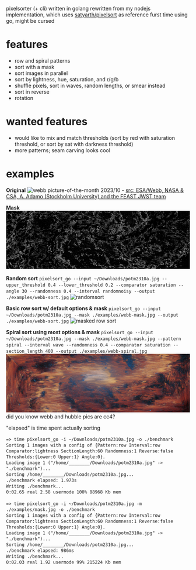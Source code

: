 pixelsorter (+ cli) written in golang
rewritten from my nodejs implementation, which uses [satyarth/pixelsort](https://github.com/satyarth/pixelsort/) as reference
furst time using go, might be cursed

# features
- row and spiral patterns
- sort with a mask
- sort images in parallel
- sort by lightness, hue, saturation, and r/g/b
- shuffle pixels, sort in waves, random lengths, or smear instead
- sort in reverse
- rotation

# wanted features
- would like to mix and match thresholds (sort by red with saturation threshold, or sort by sat with darkness threshold)
- more patterns; seam carving looks cool

# examples
**Original**
![webb picture-of-the-month 2023/10](https://cdn.esawebb.org/archives/images/screen/potm2310a.jpg) - [src: ESA/Webb, NASA & CSA, A. Adamo (Stockholm University) and the FEAST JWST team](https://esawebb.org/images/potm2310a/)

**Mask**
![mask](./examples/mask.jpg)

**Random sort**
`pixelsort_go --input ~/Downloads/potm2310a.jpg --upper_threshold 0.4 --lower_threshold 0.2 --comparator saturation --angle 30 --randomness 0.4 --interval randomnoisy --output ./examples/webb-sort.jpg`
![randomsort](./examples/webb-random-angled.jpg)

**Basic row sort w/ default options & mask**
`pixelsort_go --input ~/Downloads/potm2310a.jpg --mask ./examples/webb-mask.jpg --output ./examples/webb-sort.jpg`
![masked row sort](./examples/webb-row-masked.jpg)

**Spiral sort using most options & mask**
`pixelsort_go --input ~/Downloads/potm2310a.jpg --mask ./examples/webb-mask.jpg --pattern spiral --interval wave --randomness 0.4 --comparator saturation --section_length 400 --output ./examples/webb-spiral.jpg`
![masked spiral sort](./examples/webb-spiral-masked.jpg)
did you know webb and hubble pics are cc4?

"elapsed" is time spent actually sorting
```
=> time pixelsort_go -i ~/Downloads/potm2310a.jpg -o ./benchmark
Sorting 1 images with a config of {Pattern:row Interval:row Comparator:lightness SectionLength:60 Randomness:1 Reverse:false Thresholds:{Lower:0 Upper:1} Angle:0}.
Loading image 1 ("/home/________/Downloads/potm2310a.jpg" -> "./benchmark")...
Sorting /home/________/Downloads/potm2310a.jpg...
./benchmark elapsed: 1.973s
Writing ./benchmark...
0:02.65 real 2.58 usermode 100% 88968 Kb mem

=> time pixelsort_go -i ~/Downloads/potm2310a.jpg -m ./examples/mask.jpg -o ./benchmark
Sorting 1 images with a config of {Pattern:row Interval:row Comparator:lightness SectionLength:60 Randomness:1 Reverse:false Thresholds:{Lower:0 Upper:1} Angle:0}.
Loading image 1 ("/home/________/Downloads/potm2310a.jpg" -> "./benchmark")...
Sorting /home/________/Downloads/potm2310a.jpg...
./benchmark elapsed: 986ms
Writing ./benchmark...
0:02.03 real 1.92 usermode 99% 215224 Kb mem
```
